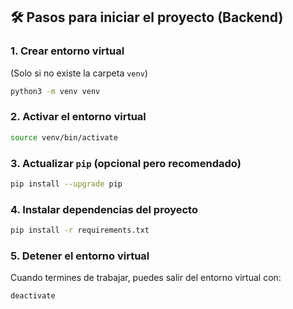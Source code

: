 ## 🛠️ Pasos para iniciar el proyecto (Backend)

### 1. Crear entorno virtual

(Solo si no existe la carpeta `venv`)

```bash
python3 -m venv venv
```

### 2. Activar el entorno virtual

```bash
source venv/bin/activate
```

### 3. Actualizar `pip` (opcional pero recomendado)

```bash
pip install --upgrade pip
```

### 4. Instalar dependencias del proyecto

```bash
pip install -r requirements.txt
```

### 5. Detener el entorno virtual

Cuando termines de trabajar, puedes salir del entorno virtual con:

```bash
deactivate
```
